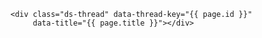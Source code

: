 <!-- Duoshuo Comment BEGIN -->
	<div class="ds-thread" data-thread-key="{{ page.id }}"
         data-title="{{ page.title }}"></div>
<script type="text/javascript">
var duoshuoQuery = {short_name:"chrishine"};
	(function() {
		var ds = document.createElement('script');
		ds.type = 'text/javascript';ds.async = true;
		ds.src = 'http://static.duoshuo.com/embed.js';
		ds.charset = 'UTF-8';
		(document.getElementsByTagName('head')[0] 
		|| document.getElementsByTagName('body')[0]).appendChild(ds);
	})();
	</script>
<!-- Duoshuo Comment END -->
